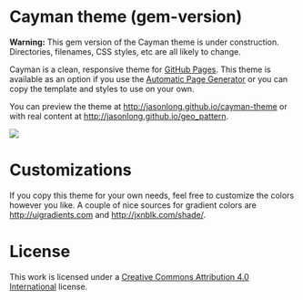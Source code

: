 # Cayman theme (gem-version)

**Warning:** This gem version of the Cayman theme is under construction. Directories, filenames, CSS styles, etc are all likely to change.

Cayman is a clean, responsive theme for [GitHub Pages](https://pages.github.com). This theme is available as an option if you use the [Automatic Page Generator](https://help.github.com/articles/creating-pages-with-the-automatic-generator/) or you can copy the template and styles to use on your own.

You can preview the theme at http://jasonlong.github.io/cayman-theme or with real content at http://jasonlong.github.io/geo_pattern.

![](http://cl.ly/image/1T3r3d18311V/content)

# Customizations

If you copy this theme for your own needs, feel free to customize the colors however you like. A couple of nice sources for gradient colors are http://uigradients.com and http://jxnblk.com/shade/.


# License

This work is licensed under a [Creative Commons Attribution 4.0 International](http://creativecommons.org/licenses/by/4.0/) license.
